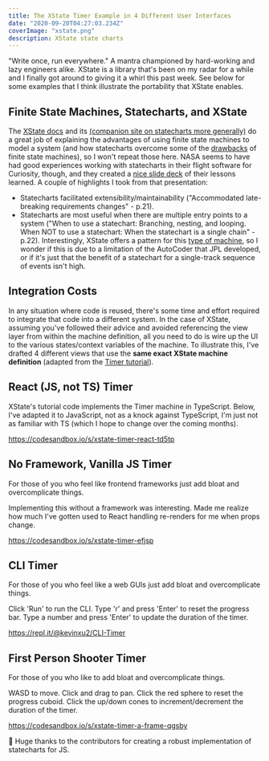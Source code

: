 ```yaml
---
title: The XState Timer Example in 4 Different User Interfaces
date: "2020-09-20T04:27:03.234Z"
coverImage: "xstate.png"
description: XState state charts
---
```


"Write once, run everywhere." A mantra championed by hard-working and lazy engineers alike. XState is a library that's been on my radar for a while and I finally got around to giving it a whirl this past week. See below for some examples that I think illustrate the portability that XState enables.

## Finite State Machines, Statecharts, and XState
The [XState docs](https://xstate.js.org/docs/about/concepts.html) and its [(companion site on statecharts more generally)](https://statecharts.github.io) do a great job of explaining the advantages of using finite state machines to model a system (and how statecharts overcome some of the [drawbacks](https://statecharts.github.io/state-machine-state-explosion.html) of finite state machines), so I won't repeat those here. NASA seems to have had good experiences working with statecharts in their flight software for Curiosity, though, and they created a [nice slide deck](https://trs.jpl.nasa.gov/bitstream/handle/2014/43235/12-5232_A1b.pdf?sequence=1&isAllowed=y) of their lessons learned. A couple of highlights I took from that presentation:

- Statecharts facilitated extensibility/maintainability ("Accommodated late-breaking requirements changes" - p.21).
- Statecharts are most useful when there are multiple entry points to a system ("When to use a statechart: Branching, nesting, and looping. When NOT to use a statechart: When the statechart is a single chain" - p.22). Interestingly, XState offers a pattern for this [type of machine](https://xstate.js.org/docs/patterns/sequence.html), so I wonder if this is due to a limitation of the AutoCoder that JPL developed, or if it's just that the benefit of a statechart for a single-track sequence of events isn't high.

## Integration Costs
In any situation where code is reused, there's some time and effort required to integrate that code into a different system. In the case of XState, assuming you've followed their advice and avoided referencing the view layer from within the machine definition, all you need to do is wire up the UI to the various states/context variables of the machine. To illustrate this, I've drafted 4 different views that use the **same exact XState machine definition** (adapted from the [Timer tutorial](https://xstate.js.org/docs/tutorials/7guis/timer.html)).

## React (JS, not TS) Timer
XState's tutorial code implements the Timer machine in TypeScript. Below, I've adapted it to JavaScript, not as a knock against TypeScript, I'm just not as familiar with TS (which I hope to change over the coming months).

https://codesandbox.io/s/xstate-timer-react-td5tp

## No Framework, Vanilla JS Timer
For those of you who feel like frontend frameworks just add bloat and overcomplicate things.

Implementing this without a framework was interesting. Made me realize how much I've gotten used to React handling re-renders for me when props change.

https://codesandbox.io/s/xstate-timer-efjsp

## CLI Timer
For those of you who feel like a web GUIs just add bloat and overcomplicate things.

Click 'Run' to run the CLI. Type 'r' and press 'Enter' to reset the progress bar. Type a number and press 'Enter' to update the duration of the timer.

https://repl.it/@kevinxu2/CLI-Timer

## First Person Shooter Timer
For those of you who like to add bloat and overcomplicate things.

WASD to move. Click and drag to pan. Click the red sphere to reset the progress cuboid. Click the up/down cones to increment/decrement the duration of the timer.

https://codesandbox.io/s/xstate-timer-a-frame-qgsby

👏 Huge thanks to the contributors for creating a robust implementation of statecharts for JS.